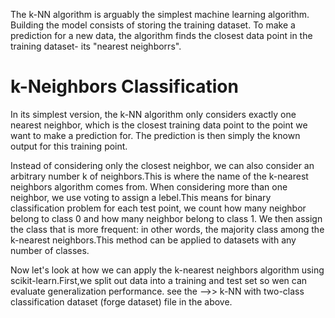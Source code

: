 The k-NN algorithm is arguably the simplest machine learning algorithm. Building the model consists of storing the training dataset. To make a prediction for a new data, the algorithm finds the closest data point in the training dataset- its "nearest neighborrs".

# k-Neighbors Classification
In its simplest version, the k-NN algorithm only considers exactly one nearest neighbor, which is the  closest training data point to the point we want to make a prediction for. The prediction is then simply the known output for this training point.

Instead of considering only the closest neighbor, we can also consider an arbitrary number k of neighbors.This is where the name of the k-nearest neighbors algorithm comes from. When considering more than one neighbor, we use voting to assign a lebel.This means for binary classification problem for each test point, we count how many neighbor belong to class 0 and how many neighbor belong to class 1. We then assign the class that is more frequent: in other words, the majority class among the k-nearest neighbors.This method can be applied to datasets with any number of classes.

Now let's look at how we can apply the k-nearest neighbors algorithm using scikit-learn.First,we split out data into a training and test set so wen can evaluate generalization performance.
see the -->>     k-NN with two-class classification dataset (forge dataset) file in the above.
